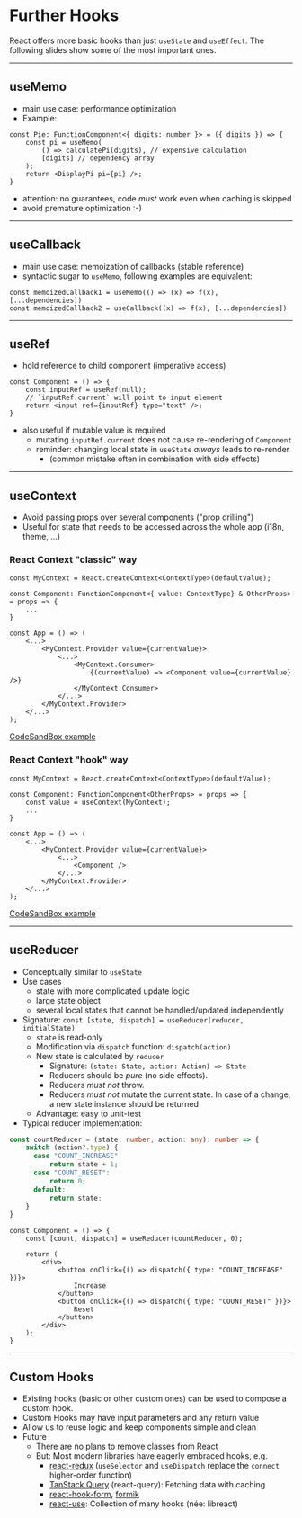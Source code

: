 # Further Hooks

React offers more basic hooks than just `useState` and `useEffect`.
The following slides show some of the most important ones.

---

## useMemo

- main use case: performance optimization
- Example: 
````tsx
const Pie: FunctionComponent<{ digits: number }> = ({ digits }) => {
    const pi = useMemo(
        () => calculatePi(digits), // expensive calculation
        [digits] // dependency array
    );
    return <DisplayPi pi={pi} />;
}
````
- attention: no guarantees, code *must* work even when caching is skipped
- avoid premature optimization :-)

----

## useCallback

- main use case: memoization of callbacks (stable reference)
- syntactic sugar to `useMemo`, following examples are equivalent:
````tsx
const memoizedCallback1 = useMemo(() => (x) => f(x), [...dependencies])
const memoizedCallback2 = useCallback((x) => f(x), [...dependencies])
````

----

## useRef

- hold reference to child component (imperative access)
````tsx
const Component = () => {
    const inputRef = useRef(null);
    // `inputRef.current` will point to input element
    return <input ref={inputRef} type="text" />;
}
````
- also useful if mutable value is required
  - mutating `inputRef.current` does not cause re-rendering of `Component`
  - reminder: changing local state in `useState` *always* leads to re-render
    - (common mistake often in combination with side effects) 

----

## useContext

- Avoid passing props over several components ("prop drilling")
- Useful for state that needs to be accessed across the whole app (i18n, theme, ...)

### React Context "classic" way

````tsx
const MyContext = React.createContext<ContextType>(defaultValue);

const Component: FunctionComponent<{ value: ContextType} & OtherProps> = props => {
    ...
}

const App = () => (
    <...>
        <MyContext.Provider value={currentValue}>
            <...>
                <MyContext.Consumer>
                    {(currentValue) => <Component value={currentValue} />}
                </MyContext.Consumer>
            </...>
        </MyContext.Provider>
    </...>
);
````
[CodeSandBox example](https://codesandbox.io/s/brave-chandrasekhar-lw5k6m?file=/src/Header.js)

### React Context "hook" way

````tsx
const MyContext = React.createContext<ContextType>(defaultValue);

const Component: FunctionComponent<OtherProps> = props => {
    const value = useContext(MyContext);
    ...
}

const App = () => (
    <...>
        <MyContext.Provider value={currentValue}>
            <...>
                <Component />
            </...>
        </MyContext.Provider>
    </...>
);
````

[CodeSandBox example](https://codesandbox.io/s/brave-chandrasekhar-lw5k6m?file=/src/NavigationItem.js)

----

## useReducer

- Conceptually similar to `useState`
- Use cases
  - state with more complicated update logic
  - large state object
  - several local states that cannot be handled/updated independently
- Signature: `const [state, dispatch] = useReducer(reducer, initialState)`
  - `state` is read-only
  - Modification via `dispatch` function: `dispatch(action)`
  - New state is calculated by `reducer`
    - Signature: `(state: State, action: Action) => State`
    - Reducers should be *pure* (no side effects).
    - Reducers *must not* throw.
    - Reducers *must not* mutate the current state. In case of a change, a new state instance should be returned
  - Advantage: easy to unit-test
- Typical reducer implementation:

````ts
const countReducer = (state: number, action: any): number => {
    switch (action?.type) {
      case "COUNT_INCREASE":
          return state + 1;
      case "COUNT_RESET":
          return 0;
      default:
          return state;
    }
}
````

````tsx
const Component = () => {
    const [count, dispatch] = useReducer(countReducer, 0);
    
    return (
        <div>
            <button onClick={() => dispatch({ type: "COUNT_INCREASE" })}>
                Increase
            </button>
            <button onClick={() => dispatch({ type: "COUNT_RESET" })}>
                Reset
            </button>
        </div>
    );
}
````

----

## Custom Hooks

- Existing hooks (basic or other custom ones) can be used to compose a custom hook.
- Custom Hooks may have input parameters and any return value
- Allow us to reuse logic and keep components simple and clean
- Future
  - There are no plans to remove classes from React
  - But: Most modern libraries have eagerly embraced hooks, e.g.
    - [react-redux](https://react-redux.js.org/introduction/getting-started) (`useSelector` and `useDispatch` replace the `connect` higher-order function)
    - [TanStack Query](https://tanstack.com/query/latest) (react-query): Fetching data with caching
    - [react-hook-form](https://react-hook-form.com/get-started/), [formik](https://formik.org/docs/overview)
    - [react-use](https://github.com/streamich/react-use): Collection of many hooks (née: libreact)
